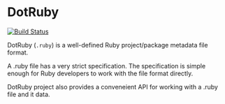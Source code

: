 DotRuby
=======

[![Build Status](https://secure.travis-ci.org/dotruby/dotruby.png)](http://travis-ci.org/dotruby/dotruby)

DotRuby (`.ruby`) is a well-defined Ruby project/package metadata file format.

A .ruby file has a very strict specification. The specification is simple
enough for Ruby developers to work with the file format directly.

DotRuby project also provides a conveneient API for working with a .ruby file
and it data.

